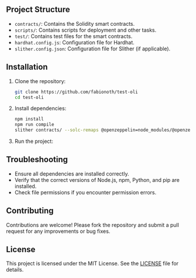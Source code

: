 
## Project Structure

- `contracts/`: Contains the Solidity smart contracts.
- `scripts/`: Contains scripts for deployment and other tasks.
- `test/`: Contains test files for the smart contracts.
- `hardhat.config.js`: Configuration file for Hardhat.
- `slither.config.json`: Configuration file for Slither (if applicable).

## Installation

1. Clone the repository:
   ```bash
   git clone https://github.com/fabionoth/test-oli
   cd test-oli
   ```

2. Install dependencies:
   ```bash
   npm install
   npm run compile 
   slither contracts/ --solc-remaps @openzeppelin=node_modules/@openzeppelin
   ```

3. Run the project:

## Troubleshooting

- Ensure all dependencies are installed correctly.
- Verify that the correct versions of Node.js, npm, Python, and pip are installed.
- Check file permissions if you encounter permission errors.

## Contributing

Contributions are welcome! Please fork the repository and submit a pull request for any improvements or bug fixes.

## License

This project is licensed under the MIT License. See the [LICENSE](LICENSE) file for details.